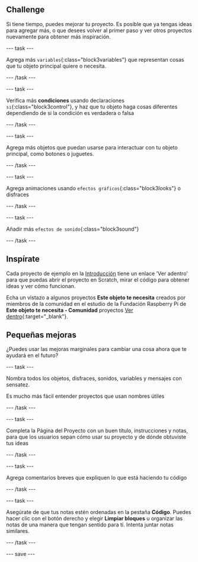 ## Challenge

Si tiene tiempo, puedes mejorar tu proyecto. Es posible que ya tengas ideas para agregar más, o que desees volver al primer paso y ver otros proyectos nuevamente para obtener más inspiración.

--- task ---

Agrega más `variables`{:class="block3variables"} que representan cosas que tu objeto principal quiere o necesita.

--- /task ---

--- task ---

Verifica más **condiciones** usando declaraciones `si`{:class="block3control"}, y haz que tu objeto haga cosas diferentes dependiendo de si la condición es verdadera o falsa

--- /task ---

--- task ---

Agrega más objetos que puedan usarse para interactuar con tu objeto principal, como botones o juguetes.

--- /task ---

--- task ---

Agrega animaciones usando `efectos gráficos`{:class="block3looks"} o disfraces

--- /task ---

--- task ---

Añadir más `efectos de sonido`{:class="block3sound"}

--- /task ---

## Inspírate

Cada proyecto de ejemplo en la [Introducción](.) tiene un enlace 'Ver adentro' para que puedas abrir el proyecto en Scratch, mirar el código para obtener ideas y ver cómo funcionan.

Echa un vistazo a algunos proyectos **Este objeto te necesita** creados por miembros de la comunidad en el estudio de la Fundación Raspberry Pi de **Este objeto te necesita - Comunidad** proyectos [Ver dentro](https://scratch.mit.edu/studios/29722869/){:target="_blank"}.

## Pequeñas mejoras

¿Puedes usar las mejoras marginales para cambiar una cosa ahora que te ayudará en el futuro?

--- task ---

Nombra todos los objetos, disfraces, sonidos, variables y mensajes con sensatez.

Es mucho más fácil entender proyectos que usan nombres útiles

--- /task ---

--- task ---

Completa la Página del Proyecto con un buen título, instrucciones y notas, para que los usuarios sepan cómo usar su proyecto y de dónde obtuviste tus ideas

--- /task ---

--- task ---

Agrega comentarios breves que expliquen lo que está haciendo tu código

--- /task ---

--- task ---

Asegúrate de que tus notas estén ordenadas en la pestaña **Código**. Puedes hacer clic con el botón derecho y elegir **Limpiar bloques** u organizar las notas de una manera que tengan sentido para tí. Intenta juntar notas similares.

--- /task ---

--- save ---

